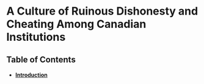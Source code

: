# A Culture of Ruinous Dishonesty and Cheating Among Canadian Institutions

## Table of Contents
<div id="user-content-toc">
<ul>
  <li><h4><a href="./01-0.md#1-introduction">Introduction</a></h4></li>
  
</ul>
</div>